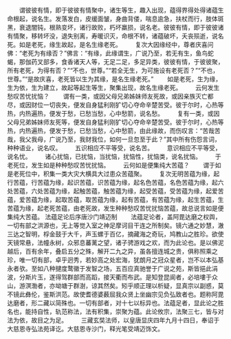 <!-- { "loadSidebar": true } -->
　　谓彼彼有情，即于彼彼有情聚中，诸生等生，趣入出现，蕴得界得处得诸蕴生命根起，说名生。发落发白，皮缓面皱，身曲背偻，喘息逾急，扶杖而行，肢体斑黑，衰退闇钝，根熟变坏，诸行故败，朽坏羸损，说名老。彼彼有情，即于彼彼诸有情聚，移转坏没，退失别离，寿暖识灭，命根不转，诸蕴破坏，夭丧殒逝，说名死。如是老死，缘生故起，是名生缘老死。
　　复次大因缘经中，尊者庆喜问佛：“老死为有缘否？”佛言：“有缘，此缘谓生，广说乃至，若无有生，鱼鸟蛇蝎，那伽药叉部多，食香诸天人等，无足二足，多足异类，彼彼有情，于彼彼聚，所有老死，为得有否？”“不也，世尊。”“若全无生，为可施设有老死否？”“不也，世尊。”“是故庆喜，老死皆以生为其缘，是名生缘老死。”
　　如是老死，生为缘，生为依，生为建立，故起等起生等生，聚集出现，故名生缘老死。
　　云何发生愁叹苦忧扰恼？
　　谓有一类，或因父母兄弟姊妹师友死故，或因亲族灭亡都尽，或因财位一切丧失，便发自身猛利刚犷切心夺命辛楚苦受。彼于尔时，心热等热，内热遍热，便发于愁，已愁当愁，心中愁箭，说名愁。
　　复有一类，或因父母兄弟姊妹师友死等，便发自身猛利刚犷切心夺命辛楚苦受。彼于尔时，心热等热，内热遍热，便发于愁，已愁当愁，心中愁箭，由此缘故，而伤叹言：“苦哉苦哉，我父我母，广说乃至，我财我位，如何一旦忽至于此？”其中所有伤怨言词，种种语业，说名叹。
　　五识相应不平等受，说名苦。
　　意识相应不平等受，说名忧。
　　诸心扰恼，已扰恼，当扰恼，扰恼性，扰恼类，说名扰恼。
　　于老死位，发生如是种种愁叹苦忧扰恼。
　　云何如是便集纯大苦蕴？
　　谓于如是老死位中，积集一类大灾大横具大过患众苦蕴聚。
　　复次无明苦蕴为缘，起行苦蕴，行苦蕴为缘，起识苦蕴，识苦蕴为缘，起名色苦蕴，名色苦蕴为缘，起六处苦蕴，六处苦蕴为缘，起触苦蕴，触苦蕴为缘，起受苦蕴，受苦蕴为缘，起爱苦蕴，爱苦蕴为缘，起取苦蕴，取苦蕴为缘，起有苦蕴，有苦蕴为缘，起生苦蕴，生苦蕴为缘，起老死苦蕴，由老死故，发生种种愁叹苦忧扰恼苦蕴，故总说言如是便集纯大苦蕴。
法蕴足论后序唐沙门靖迈制
　　法蕴足论者，盖阿毘达磨之权舆，一切有部之洪源也，无上等觉入室之神足摩诃目干连之所制矣。镜六通之妙慧，澈三达之智明，桴金鼓于大千，声玉螺于百亿，摘藏海之奇玩，鸠教山之胜珍。欲使天镜常悬，法幢永树，众邪息蕃蓠之望，诸子骋游戏之欢，而为此论也。是以佛泥越后，百有余年，叠启五分之殊，解开二九之异，虽各擅连城之贵，俱称照乘之珍，唯一切有部，卓乎迥秀，若妙高之处宏海，犹朗月之冠众星者，岂不以本弘基永者欤。至如八种揵度鹜徽于发智之场，五百应真驰誉于广说之苑，斯皆挹此涓波，分斯片玉，遂得驾群部而高蹈，接天衢而布武。是知登昆阆者，必培塿于众山，游溟渤者，亦坳塘于群澍，谅其然矣。矧乎顺正理以析疑，显真宗以副惑，莫不镜此彝伦，鉴斯洪范。故使耆德婆薮屈我众贤上坐幽宗见负弘致者也。题称阿毘达磨者，形二藏以简殊也。一切有部者，对十七以标异也。法蕴足者，显此论之胜名也，能持自性，轨范称法，法有积集，崇聚为蕴。此论攸宗，法聚三七，皆与对法为依，故目之为足。
　　三藏玄奘法师，以皇唐显庆四年九月十四日，奉诏于大慈恩寺弘法苑译讫。大慈恩寺沙门，释光笔受靖迈饰文。



